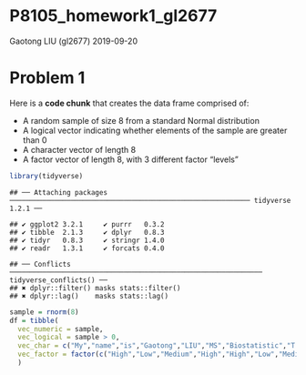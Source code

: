 P8105\_homework1\_gl2677
================
Gaotong LIU (gl2677)
2019-09-20

# Problem 1

Here is a **code chunk** that creates the data frame comprised of:

  - A random sample of size 8 from a standard Normal distribution
  - A logical vector indicating whether elements of the sample are
    greater than 0
  - A character vector of length 8
  - A factor vector of length 8, with 3 different factor
    “levels”

<!-- end list -->

``` r
library(tidyverse)
```

    ## ── Attaching packages ─────────────────────────────────────────────────────────── tidyverse 1.2.1 ──

    ## ✔ ggplot2 3.2.1     ✔ purrr   0.3.2
    ## ✔ tibble  2.1.3     ✔ dplyr   0.8.3
    ## ✔ tidyr   0.8.3     ✔ stringr 1.4.0
    ## ✔ readr   1.3.1     ✔ forcats 0.4.0

    ## ── Conflicts ────────────────────────────────────────────────────────────── tidyverse_conflicts() ──
    ## ✖ dplyr::filter() masks stats::filter()
    ## ✖ dplyr::lag()    masks stats::lag()

``` r
sample = rnorm(8)
df = tibble(
  vec_numeric = sample,
  vec_logical = sample > 0,
  vec_char = c("My","name","is","Gaotong","LIU","MS","Biostatistic","T & M"),
  vec_factor = factor(c("High","Low","Medium","High","High","Low","Medium","Low"))
  )
```
